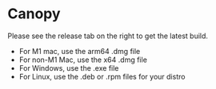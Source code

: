 # Canopy

Please see the release tab on the right to get the latest build.

- For M1 mac, use the arm64 .dmg file
- For non-M1 Mac, use the x64 .dmg file
- For Windows, use the .exe file
- For Linux, use the .deb or .rpm files for your distro
